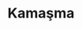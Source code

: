 ---
title: Kamaşma
keywords: 
last_updated: 
tags: []
permalink: /advanced_lighting/bloom.html
sidebar: main_sidebar
---